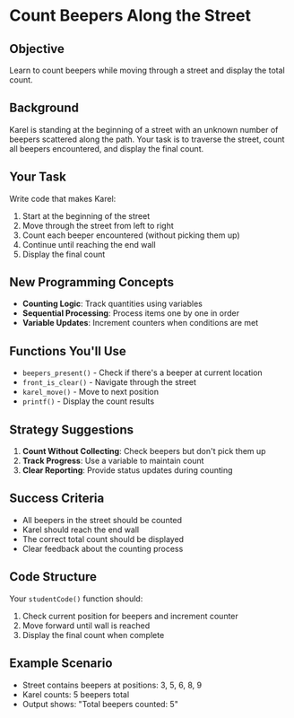 # Count Beepers Along the Street

## Objective
Learn to count beepers while moving through a street and display the total count.

## Background
Karel is standing at the beginning of a street with an unknown number of beepers scattered along the path. Your task is to traverse the street, count all beepers encountered, and display the final count.

## Your Task
Write code that makes Karel:
1. Start at the beginning of the street
2. Move through the street from left to right
3. Count each beeper encountered (without picking them up)
4. Continue until reaching the end wall
5. Display the final count

## New Programming Concepts
- **Counting Logic**: Track quantities using variables
- **Sequential Processing**: Process items one by one in order
- **Variable Updates**: Increment counters when conditions are met

## Functions You'll Use
- `beepers_present()` - Check if there's a beeper at current location
- `front_is_clear()` - Navigate through the street
- `karel_move()` - Move to next position
- `printf()` - Display the count results

## Strategy Suggestions
1. **Count Without Collecting**: Check beepers but don't pick them up
2. **Track Progress**: Use a variable to maintain count
3. **Clear Reporting**: Provide status updates during counting

## Success Criteria
- All beepers in the street should be counted
- Karel should reach the end wall
- The correct total count should be displayed
- Clear feedback about the counting process

## Code Structure
Your `studentCode()` function should:
1. Check current position for beepers and increment counter
2. Move forward until wall is reached
3. Display the final count when complete

## Example Scenario
- Street contains beepers at positions: 3, 5, 6, 8, 9
- Karel counts: 5 beepers total
- Output shows: "Total beepers counted: 5"
